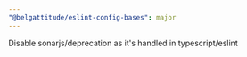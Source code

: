```yaml
---
"@belgattitude/eslint-config-bases": major
---
```


Disable sonarjs/deprecation as it's handled in typescript/eslint
